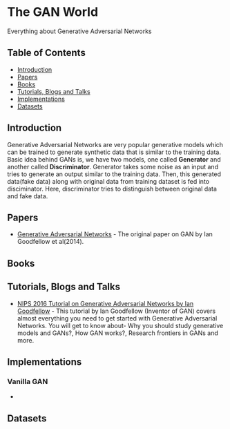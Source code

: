 # The GAN World
Everything about Generative Adversarial Networks

## Table of Contents
- [Introduction](#Introduction)
- [Papers](#Papers)
- [Books](#Books)
- [Tutorials, Blogs and Talks](#Tutorials-Blogs-Talks)
- [Implementations](#Implementations)
- [Datasets](#Datasets)

## Introduction
Generative Adversarial Networks are very popular generative models which can be trained to generate synthetic data that is similar to the training data. Basic idea behind GANs is, we have two models, one called **Generator** and another called **Discriminator**. Generator takes some noise as an input and tries to generate an output similar to the training data. Then, this generated data(fake data) along with original data from training dataset is fed into disciminator. Here, discriminator tries to distinguish between original data and fake data. 

## Papers
* [Generative Adversarial Networks](https://arxiv.org/abs/1406.2661) - The original paper on GAN by Ian Goodfellow et al(2014).

## Books

## Tutorials, Blogs and Talks
* [NIPS 2016 Tutorial on Generative Adversarial Networks by Ian Goodfellow](https://arxiv.org/abs/1701.00160) - This tutorial by Ian Goodfellow (Inventor of GAN) covers almost everything you need to get started with Generative Adversarial Networks. You will get to know about- Why you should study generative models and GANs?, How GAN works?, Research frontiers in GANs and more. 

## Implementations

### Vanilla GAN
* 

## Datasets

